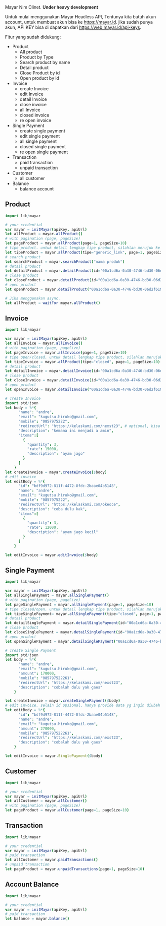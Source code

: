 Mayar Nim Clinet. **Under heavy development** 

Untuk mulai menggunakan Mayar Headless API, Tentunya kita butuh akun account, untuk membuat akun bisa ke https://mayar.id. jika sudah punya akun, API KEY bisa di dapatkan dari https://web.mayar.id/api-keys. 

Fitur yang sudah didukung:
  
* Product
  * All product
  * Product by Type
  * Search product by name
  * Detail product
  * Close Product by id
  * Open product by id
* Invoice 
  * create Invoice
  * edit Invoice
  * detail Invoice
  * close invoice
  * all Invoice
  * closed invoice
  * re open invoice
* Single Payment
  * create single payment
  * edit single payment
  * all single payment
  * closed single payment
  * re open single payment
* Transaction
  * paid transaction
  * unpaid transaction
* Customer
  * all customer
* Balance
  * balance account     


## Product

```nim
import lib/mayar

# your credential
var mayar = initMayar(apiKey, apiUrl)
let allProduct = mayar.allProduct()
# with pagination (page, pageSize)
let pageProduct = mayar.allProduct(page=1, pageSize=10)
# tipe product. untuk detail lengkap tipe product, silahlan merujuk ke dokumentasi mayar
let tipeProduct = mayar.allProduct(tipe="generic_link", page=1, pageSize=10)
# search product
let searchProduct = mayar.searchProduct("nama produk")
# detail product
let detailProduct = mayar.detailProduct(id="00a1cd6a-0a30-4746-bd30-06d2f619041e")
# close product
let closeProduct = mayar.detailProduct(id="00a1cd6a-0a30-4746-bd30-06d2f619041e", action="closed")
# open product
let openProduct = mayar.detailProduct("00a1cd6a-0a30-4746-bd30-06d2f619041e",  action="open")

# Jika menggunakan async. 
let allProduct = waitFor mayar.allProduct()

```

## Invoice

```nim
import lib/mayar

var mayar = initMayar(apiKey, apiUrl)
let allInvoice = mayar.allInvoice()
# with pagination (page, pageSize)
let pageInvoice = mayar.allInvoice(page=1, pageSize=10)
# tipe open/closed. untuk detail lengkap tipe product, silahlan merujuk ke dokumentasi mayar
let tipeInvoice = mayar.allProduct(tipe="closed", page=1, pageSize=10) # tipe="open"
# detail product
let detailInvoice = mayar.detailInvoice(id="00a1cd6a-0a30-4746-bd30-06d2f619041e")
# close product
let closeInvoice = mayar.detailInvoice(id="00a1cd6a-0a30-4746-bd30-06d2f619041e", action="closed")
# open product
let openInvoice = mayar.detailInvoice("00a1cd6a-0a30-4746-bd30-06d2f619041e",  action="open")

# create Invoice
import std/json
let body = %*{
      "name": "andre",
      "email": "kugutsu.hiruko@gmail.com",
      "mobile": "0857975222",
      "redirectUrl": "https://kelaskami.com/nexst23", # optional, bisa lihat lengkap di dokumentasi mayar
      "description": "kemana ini menjadi a amin",
      "items":[
        {
          "quantity": 3,
          "rate": 15000,
          "description": "ayam jago"
        }
      ]
    }
let createInvoice = mayar.createInvoice($body)
# edit invoice
let editBody = %*{
      "id": "bdf9d972-811f-4472-8fdc-2baae04b5148",
      "name": "andre",
      "email": "kugutsu.hiruko@gmail.com",
      "mobile": "0857975222",
      "redirectUrl": "https://kelaskami.com/okeoce",
      "description": "coba dulu kak",
      "items":[
        {
          "quantity": 3,
          "rate": 12000,
          "description": "ayam jago kecil"
        }
      ]
    }

let editInvoice = mayar.editInvoice($body)

```

## Single Payment

```nim
import lib/mayar

var mayar = initMayar(apiKey, apiUrl)
let allSinglePayment = mayar.allSinglePayment()
# with pagination (page, pageSize)
let pageSinglePayment = mayar.allSinglePayment(page=1, pageSize=10)
# tipe closed/open. untuk detail lengkap tipe product, silahlan merujuk ke dokumentasi mayar
let tipeSinglePayment= mayar.allSinglePayment(tipe="closed", page=1, pageSize=10) # tipe="open"
# detail product
let detailSinglePayment = mayar.detailSinglePayment(id="00a1cd6a-0a30-4746-bd30-06d2f619041e")
# close product
let closeSinglePayment = mayar.detailSinglePayment(id="00a1cd6a-0a30-4746-bd30-06d2f619041e", action="closed")
# open product
let openSinglePayment = mayar.detailSinglePayment("00a1cd6a-0a30-4746-bd30-06d2f619041e",  action="open")

# create Single Payment
import std/json
let body = %*{
      "name": "andre",
      "email": "kugutsu.hiruko@gmail.com",
      "amount": 170000,
      "mobile": "085797522261",
      "redirectUrl": "https://kelaskami.com/nexst23",
      "description": "cobalah dulu yak gaes"
    }

let createInvoice = mayar.createSinglePayment($body)
# edit invoice. selain id opsional, hanya provide data yg ingin diubah
let editBody = %*{
      "id": "bdf9d972-811f-4472-8fdc-2baae04b5148",
      "name": "andre", 
      "email": "kugutsu.hiruko@gmail.com",
      "amount": 270000,
      "mobile": "085797522261",
      "redirectUrl": "https://kelaskami.com/nexst23",
      "description": "cobalah dulu yak gaes"
    }

let editInvoice = mayar.SinglePayment($body)

```

## Customer

```nim
import lib/mayar

# your credential
var mayar = initMayar(apiKey, apiUrl)
let allCustomer = mayar.allCustomer()
# with pagination (page, pageSize)
let pageProduct = mayar.allCustomer(page=1, pageSize=10)
```

## Transaction

```nim
import lib/mayar

# your credential
var mayar = initMayar(apiKey, apiUrl)
# paid transaction
let allCustomer = mayar.paidTransactions()
# unpaid transaction
let pageProduct = mayar.unpaidTransactions(page=1, pageSize=10)
```
## Account Balance

```nim
import lib/mayar

# your credential
var mayar = initMayar(apiKey, apiUrl)
# paid transaction
let balance = mayar.balance()

```

